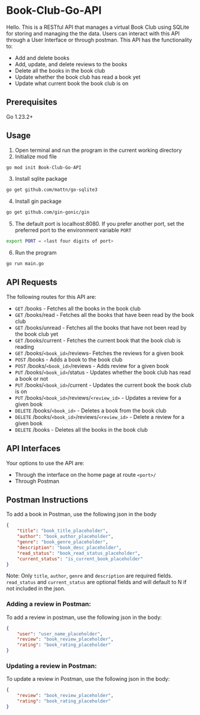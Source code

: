 # Book-Club-Go-API
Hello. This is a RESTful API that manages a virtual Book Club using SQLite for storing and managing the the data. Users can interact with this API through a User Interface or through postman.
This API has the functionality to:
- Add and delete books
- Add, update, and delete reviews to the books
- Delete all the books in the book club
- Update whether the book club has read a book yet
- Update what current book the book club is on
## Prerequisites
Go 1.23.2+
## Usage
1. Open terminal and run the program in the current working directory
2. Initialize mod file
```bash
go mod init Book-Club-Go-API
```
3. Install sqlite package
```bash
go get github.com/mattn/go-sqlite3
```
4. Install gin package
```bash
go get github.com/gin-gonic/gin
```
5. The default port is localhost:8080. If you prefer another port, set the preferred port to the environment variable `PORT`
```bash
export PORT = <last four digits of port>
```
6. Run the program
```bash
go run main.go
```

## API Requests
The following routes for this API are:
- ```GET``` <port>/books - Fetches all the books in the book club
- ```GET``` <port>/books/read - Fetches all the books that have been read by the book club
- ```GET``` <port>/books/unread - Fetches all the books that have not been read by the book club yet
- ```GET``` <port>/books/current - Fetches the current book that the book club is reading
- ```GET``` <port>/books/`<book_id>`/reviews- Fetches the reviews for a given book
- ```POST``` <port>/books - Adds a book to the book club
- ```POST``` <port>/books/`<book_id>`/reviews - Adds review for a given book
- ```PUT``` <port>/books/`<book_id>`/status - Updates whether the book club has read a book or not
- ```PUT``` <port>/books/`<book_id>`/current - Updates the current book the book club is on
- ```PUT``` <port>/books/`<book_id>`/reviews/`<review_id>` - Updates a review for a given book
- ```DELETE``` <port>/books/`<book_id>` - Deletes a book from the book club
- ```DELETE``` <port>/books/`<book_id>`/reviews/`<review_id>` - Delete a review for a given book
- ```DELETE``` <port>/books - Deletes all the books in the book club

## API Interfaces
Your options to use the API are:
- Through the interface on the home page at route `<port>/`
- Through Postman

## Postman Instructions
To add a book in Postman, use the following json in the body
```json
{
    "title": "book_title_placeholder",
    "author": "book_author_placeholder",
    "genre": "book_genre_placeholder",
    "description": "book_desc_placeholder",
    "read_status": "book_read_status_placeholder",
    "current_status": "is_current_book_placeholder"
}
```
Note: Only `title`, `author`, `genre` and `description` are required fields. `read_status` and `current_status` are optional fields and will default to N if not included in the json.

### Adding a review in Postman:
To add a review in postman, use the following json in the body:
```json
{
    "user": "user_name_placeholder",
    "review": "book_review_placeholder",
    "rating": "book_rating_placeholder"
}
```

### Updating a review in Postman:
To update a review in Postman, use the following json in the body:
```json
{
    "review": "book_review_placeholder",
    "rating": "book_rating_placeholder"
}
```